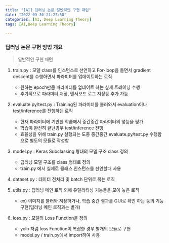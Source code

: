 ```yaml
---
title: "[AI] 딥러닝 논문 일반적인 구현 패턴"
date: "2022-09-30 21:27:50"
categories: [AI, Deep Learning Theory]
tags: [AI,Deep Learning Theory]

---
```


### 딥러닝 논문 구현 방법 개요

> 일반적인 구현 패턴

1) train.py : 모델 class를 인스턴스로 선언하고 For-loop을 돌면서 gradient
descent를 수행하면서 파라미터를 업데이트하는 로직
   - 원하는 epoch만큼 파라미터를 업데이트 하는 실제 트레이닝 수행
    - 추가적으로 파라미터 저장, 텐서보드 로그 저장등 추가 가능


2) evaluate.py/test.py : Training된 파라미터를 불러와서 evaluation이나
test/inference를 진행하는 로직
   - 현재 파라미터에 기반한 학습에서 중간중간 파라미터의 성능을 평가
    - 학습이 완전히 끝난경우 test/inference 진행
    - 효율성을 위해 train.py 실행되는 도중 중간중간 evaluate.py/test.py 수행함으로
    별도의 모듈로 작성함


3) model.py : Keras Subclassing 형태의 모델 구조 class 정의
   - 딥러닝 모델 구조를 class 형태로 정의
    - train.py 에서 실제로 클래스 인스턴스를 선언할때 사용


4) dataset.py : 데이터 전처리 및 batch 단위로 묶는 로직


5) utils.py : 딥러닝 메인 로직 외에 유틸리티성 기능들을 모아 놓은 로직
   - ex) 이미지를 불러와 저장하거나, 학습 중간 결과를 GUI로 확인 하는 등의 기능 구현(딥러닝 메인 로직과는 별개)


6) loss.py : 모델의 Loss Function을 정의
    - yolo 처럼 loss Function이 복잡한 경우 별개의 모듈로 구현
    - model.py / train.py에서 import하여 사용

